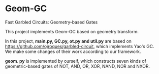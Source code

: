 # Geom-GC
Fast Garbled Circuits: Geometry-based Gates

This project implements Geom-GC based on geometry transform.

In this project, **main.py, GC.py, ot.py and util.py** are based on https://github.com/ojroques/garbled-circuit, which implements Yao's GC. We make some changes of their work according to our framework. 

**geom. py** is implemented by ourself, which constructs seven kinds of geometric-based gates of NOT, AND, OR, XOR, NAND, NOR and NXOR.
